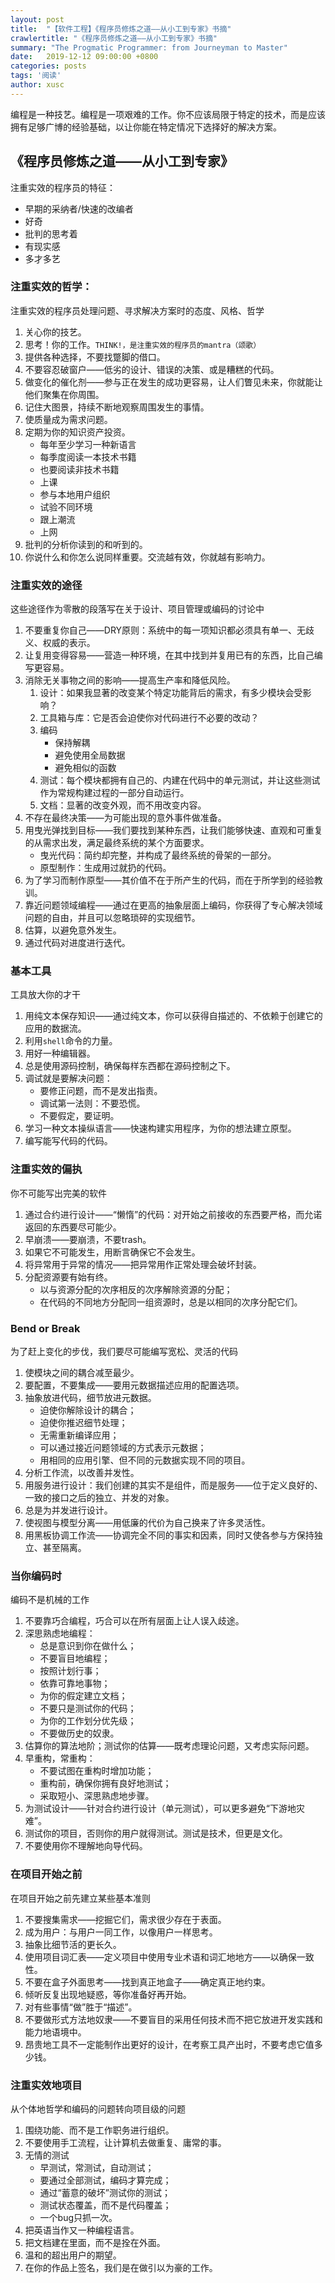 ```yaml
---
layout: post
title:  "【软件工程】《程序员修炼之道——从小工到专家》书摘"
crawlertitle: "《程序员修炼之道——从小工到专家》书摘"
summary: "The Progmatic Programmer: from Journeyman to Master"
date:   2019-12-12 09:00:00 +0800
categories: posts
tags: '阅读'
author: xusc
---
```


编程是一种技艺。编程是一项艰难的工作。你不应该局限于特定的技术，而是应该拥有足够广博的经验基础，以让你能在特定情况下选择好的解决方案。

## 《程序员修炼之道——从小工到专家》
注重实效的程序员的特征：
- 早期的采纳者/快速的改编者
- 好奇
- 批判的思考着
- 有现实感
- 多才多艺

### 注重实效的哲学：
注重实效的程序员处理问题、寻求解决方案时的态度、风格、哲学
1. 关心你的技艺。
2. 思考！你的工作。`THINK!，是注重实效的程序员的mantra（颂歌）`
3. 提供各种选择，不要找蹩脚的借口。
4. 不要容忍破窗户——低劣的设计、错误的决策、或是糟糕的代码。
5. 做变化的催化剂——参与正在发生的成功更容易，让人们瞥见未来，你就能让他们聚集在你周围。
6. 记住大图景，持续不断地观察周围发生的事情。
7. 使质量成为需求问题。
8. 定期为你的知识资产投资。
   - 每年至少学习一种新语言
   - 每季度阅读一本技术书籍
   - 也要阅读非技术书籍
   - 上课
   - 参与本地用户组织
   - 试验不同环境
   - 跟上潮流
   - 上网
9. 批判的分析你读到的和听到的。
10. 你说什么和你怎么说同样重要。交流越有效，你就越有影响力。

### 注重实效的途径
这些途径作为零散的段落写在关于设计、项目管理或编码的讨论中
1. 不要重复你自己——DRY原则：系统中的每一项知识都必须具有单一、无歧义、权威的表示。
2. 让复用变得容易——营造一种环境，在其中找到并复用已有的东西，比自己编写更容易。
3. 消除无关事物之间的影响——提高生产率和降低风险。
   1. 设计：如果我显著的改变某个特定功能背后的需求，有多少模块会受影响？
   2. 工具箱与库：它是否会迫使你对代码进行不必要的改动？
   3. 编码
      - 保持解耦
      - 避免使用全局数据
      - 避免相似的函数
   4. 测试：每个模块都拥有自己的、内建在代码中的单元测试，并让这些测试作为常规构建过程的一部分自动运行。
   5. 文档：显著的改变外观，而不用改变内容。
4. 不存在最终决策——为可能出现的意外事件做准备。
5. 用曳光弹找到目标——我们要找到某种东西，让我们能够快速、直观和可重复的从需求出发，满足最终系统的某个方面要求。
   - 曳光代码：简约却完整，并构成了最终系统的骨架的一部分。
   - 原型制作：生成用过就扔的代码。
6. 为了学习而制作原型——其价值不在于所产生的代码，而在于所学到的经验教训。
7. 靠近问题领域编程——通过在更高的抽象层面上编码，你获得了专心解决领域问题的自由，并且可以忽略琐碎的实现细节。
8. 估算，以避免意外发生。
9. 通过代码对进度进行迭代。

### 基本工具
工具放大你的才干
1. 用纯文本保存知识——通过纯文本，你可以获得自描述的、不依赖于创建它的应用的数据流。
2. 利用`shell`命令的力量。
3. 用好一种编辑器。
4. 总是使用源码控制，确保每样东西都在源码控制之下。
5. 调试就是要解决问题：
   - 要修正问题，而不是发出指责。
   - 调试第一法则：不要恐慌。
   - 不要假定，要证明。
6. 学习一种文本操纵语言——快速构建实用程序，为你的想法建立原型。
7. 编写能写代码的代码。

### 注重实效的偏执
你不可能写出完美的软件
1. 通过合约进行设计——“懒惰”的代码：对开始之前接收的东西要严格，而允诺返回的东西要尽可能少。
2. 早崩溃——要崩溃，不要trash。
3. 如果它不可能发生，用断言确保它不会发生。
4. 将异常用于异常的情况——把异常用作正常处理会破坏封装。
5. 分配资源要有始有终。
   - 以与资源分配的次序相反的次序解除资源的分配；
   - 在代码的不同地方分配同一组资源时，总是以相同的次序分配它们。

### Bend or Break
为了赶上变化的步伐，我们要尽可能编写宽松、灵活的代码
1. 使模块之间的耦合减至最少。
2. 要配置，不要集成——要用元数据描述应用的配置选项。
3. 抽象放进代码，细节放进元数据。
   - 迫使你解除设计的耦合；
   - 迫使你推迟细节处理；
   - 无需重新编译应用；
   - 可以通过接近问题领域的方式表示元数据；
   - 用相同的应用引擎、但不同的元数据实现不同的项目。
4. 分析工作流，以改善并发性。
5. 用服务进行设计：我们创建的其实不是组件，而是服务——位于定义良好的、一致的接口之后的独立、并发的对象。
6. 总是为并发进行设计。
7. 使视图与模型分离——用低廉的代价为自己换来了许多灵活性。
8. 用黑板协调工作流——协调完全不同的事实和因素，同时又使各参与方保持独立、甚至隔离。

### 当你编码时
编码不是机械的工作
1. 不要靠巧合编程，巧合可以在所有层面上让人误入歧途。
2. 深思熟虑地编程：
   - 总是意识到你在做什么；
   - 不要盲目地编程；
   - 按照计划行事；
   - 依靠可靠地事物；
   - 为你的假定建立文档；
   - 不要只是测试你的代码；
   - 为你的工作划分优先级；
   - 不要做历史的奴隶。
3. 估算你的算法地阶；测试你的估算——既考虑理论问题，又考虑实际问题。
4. 早重构，常重构：
   - 不要试图在重构时增加功能；
   - 重构前，确保你拥有良好地测试；
   - 采取短小、深思熟虑地步骤。
5. 为测试设计——针对合约进行设计（单元测试），可以更多避免“下游地灾难”。
6. 测试你的项目，否则你的用户就得测试。测试是技术，但更是文化。
7. 不要使用你不理解地向导代码。

### 在项目开始之前
在项目开始之前先建立某些基本准则
1. 不要搜集需求——挖掘它们，需求很少存在于表面。
2. 成为用户：与用户一同工作，以像用户一样思考。
3. 抽象比细节活的更长久。
4. 使用项目词汇表——定义项目中使用专业术语和词汇地地方——以确保一致性。
5. 不要在盒子外面思考——找到真正地盒子——确定真正地约束。
6. 倾听反复出现地疑惑，等你准备好再开始。
7. 对有些事情“做”胜于“描述”。
8. 不要做形式方法地奴隶——不要盲目的采用任何技术而不把它放进开发实践和能力地语境中。
9. 昂贵地工具不一定能制作出更好的设计，在考察工具产出时，不要考虑它值多少钱。

### 注重实效地项目
从个体地哲学和编码的问题转向项目级的问题
1. 围绕功能、而不是工作职务进行组织。
2. 不要使用手工流程，让计算机去做重复、庸常的事。
3. 无情的测试
   - 早测试，常测试，自动测试；
   - 要通过全部测试，编码才算完成；
   - 通过“蓄意的破坏”测试你的测试；
   - 测试状态覆盖，而不是代码覆盖；
   - 一个bug只抓一次。
4. 把英语当作又一种编程语言。
5. 把文档建在里面，而不是拴在外面。
6. 温和的超出用户的期望。
7. 在你的作品上签名，我们是在做引以为豪的工作。


